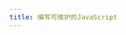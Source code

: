 ```yaml
---
title: 编写可维护的JavaScript
---
```


<template>
    <div id="example"></div>
</template>

<script>
export default {
    mounted(){
        var pdf = {}
        require('./pdf.js')
        window.PDFObject.embed("/Can_be_maintained_js.pdf", "#example");
    }
}
</script>
<style>
    #example{
        height:52.5rem;
    }
</style>
